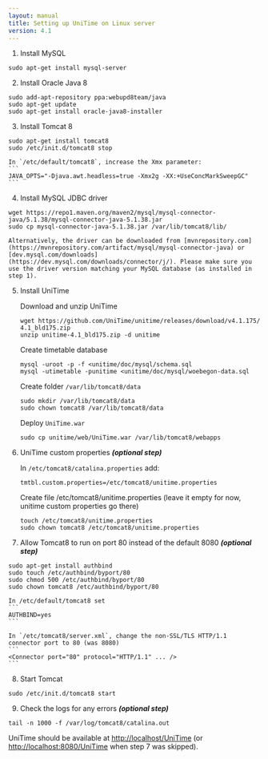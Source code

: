 ```yaml
---
layout: manual
title: Setting up UniTime on Linux server
version: 4.1
---
```


1. Install MySQL
```
sudo apt-get install mysql-server
```

2. Install Oracle Java 8
```
sudo add-apt-repository ppa:webupd8team/java
sudo apt-get update
sudo apt-get install oracle-java8-installer
```

3. Install Tomcat 8
```
sudo apt-get install tomcat8
sudo /etc/init.d/tomcat8 stop
```

    In `/etc/default/tomcat8`, increase the Xmx parameter:
    ```
    JAVA_OPTS="-Djava.awt.headless=true -Xmx2g -XX:+UseConcMarkSweepGC"
    ```

4. Install MySQL JDBC driver
```
wget https://repo1.maven.org/maven2/mysql/mysql-connector-java/5.1.38/mysql-connector-java-5.1.38.jar
sudo cp mysql-connector-java-5.1.38.jar /var/lib/tomcat8/lib/
```

    Alternatively, the driver can be downloaded from [mvnrepository.com](https://mvnrepository.com/artifact/mysql/mysql-connector-java) or [dev.mysql.com/downloads](https://dev.mysql.com/downloads/connector/j/). Please make sure you use the driver version matching your MySQL database (as installed in step 1).


5. Install UniTime

    Download and unzip UniTime
    ```
    wget https://github.com/UniTime/unitime/releases/download/v4.1.175/unitime-4.1_bld175.zip
    unzip unitime-4.1_bld175.zip -d unitime
    ```

    Create timetable database
    ```
    mysql -uroot -p -f <unitime/doc/mysql/schema.sql
    mysql -utimetable -punitime <unitime/doc/mysql/woebegon-data.sql
    ```

    Create folder `/var/lib/tomcat8/data`
    ```
    sudo mkdir /var/lib/tomcat8/data
    sudo chown tomcat8 /var/lib/tomcat8/data
    ```

    Deploy `UniTime.war`
    ```
    sudo cp unitime/web/UniTime.war /var/lib/tomcat8/webapps
    ```


6. UniTime custom properties ***(optional step)***

    In `/etc/tomcat8/catalina.properties` add:
    ```
    tmtbl.custom.properties=/etc/tomcat8/unitime.properties
    ```

    Create file /etc/tomcat8/unitime.properties (leave it empty for now, unitime custom properties go there)
    ```
    touch /etc/tomcat8/unitime.properties
    sudo chown tomcat8 /etc/tomcat8/unitime.properties
    ```

7. Allow Tomcat8 to run on port 80 instead of the default 8080 ***(optional step)***
```
sudo apt-get install authbind
sudo touch /etc/authbind/byport/80
sudo chmod 500 /etc/authbind/byport/80
sudo chown tomcat8 /etc/authbind/byport/80
```

    In /etc/default/tomcat8 set
    ```
    AUTHBIND=yes
    ```

    In `/etc/tomcat8/server.xml`, change the non-SSL/TLS HTTP/1.1 connector port to 80 (was 8080)
    ```
    <Connector port="80" protocol="HTTP/1.1" ... />
    ```

8. Start Tomcat
```
sudo /etc/init.d/tomcat8 start
```


9. Check the logs for any errors ***(optional step)***
```
tail -n 1000 -f /var/log/tomcat8/catalina.out
```


UniTime should be available at [http://localhost/UniTime](http://localhost/UniTime) (or [http://localhost:8080/UniTime](q=http://localhost:8080/UniTime) when step 7 was skipped).



